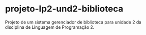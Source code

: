 # projeto-lp2-und2-biblioteca
 Projeto de um sistema gerenciador de biblioteca para unidade 2 da disciplina de Linguagem de Programação 2.
